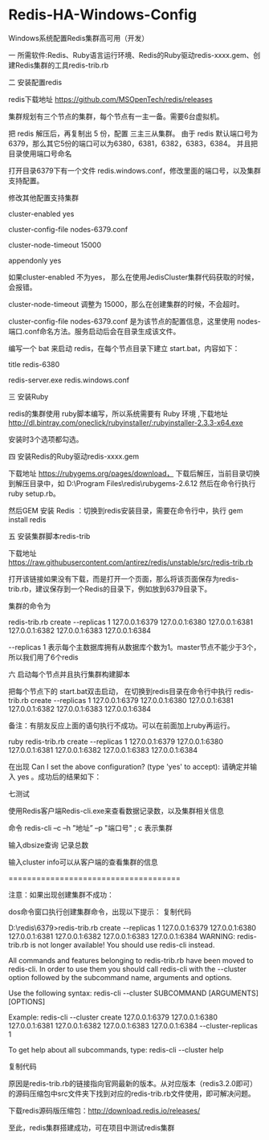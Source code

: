 # Redis-HA-Windows-Config
Windows系统配置Redis集群高可用（开发）

一 所需软件:Redis、Ruby语言运行环境、Redis的Ruby驱动redis-xxxx.gem、创建Redis集群的工具redis-trib.rb

二 安装配置redis 

redis下载地址   https://github.com/MSOpenTech/redis/releases

集群规划有三个节点的集群，每个节点有一主一备。需要6台虚拟机。

把 redis 解压后，再复制出 5 份，配置 三主三从集群。 由于 redis 默认端口号为 6379，那么其它5份的端口可以为6380，6381，6382，6383，6384。 并且把目录使用端口号命名

 打开目录6379下有一个文件 redis.windows.conf，修改里面的端口号，以及集群支持配置。

修改其他配置支持集群

cluster-enabled yes

cluster-config-file nodes-6379.conf

cluster-node-timeout 15000

appendonly yes

如果cluster-enabled 不为yes， 那么在使用JedisCluster集群代码获取的时候，会报错。

cluster-node-timeout 调整为  15000，那么在创建集群的时候，不会超时。

cluster-config-file nodes-6379.conf 是为该节点的配置信息，这里使用 nodes-端口.conf命名方法。服务启动后会在目录生成该文件。

编写一个 bat 来启动 redis，在每个节点目录下建立 start.bat，内容如下：

title redis-6380

redis-server.exe redis.windows.conf

 

三 安装Ruby

redis的集群使用  ruby脚本编写，所以系统需要有 Ruby 环境 ,下载地址 http://dl.bintray.com/oneclick/rubyinstaller/:rubyinstaller-2.3.3-x64.exe

安装时3个选项都勾选。

 

四 安装Redis的Ruby驱动redis-xxxx.gem

下载地址 https://rubygems.org/pages/download， 下载后解压，当前目录切换到解压目录中，如 D:\Program Files\redis\rubygems-2.6.12 然后在命令行执行  ruby setup.rb。

 

然后GEM 安装 Redis ：切换到redis安装目录，需要在命令行中，执行 gem install redis

 

五 安装集群脚本redis-trib

下载地址  https://raw.githubusercontent.com/antirez/redis/unstable/src/redis-trib.rb

 打开该链接如果没有下载，而是打开一个页面，那么将该页面保存为redis-trib.rb，建议保存到一个Redis的目录下，例如放到6379目录下。

集群的命令为 

redis-trib.rb create --replicas 1 127.0.0.1:6379 127.0.0.1:6380 127.0.0.1:6381 127.0.0.1:6382 127.0.0.1:6383 127.0.0.1:6384

--replicas 1 表示每个主数据库拥有从数据库个数为1。master节点不能少于3个，所以我们用了6个redis

 

六 启动每个节点并且执行集群构建脚本

把每个节点下的 start.bat双击启动， 在切换到redis目录在命令行中执行   redis-trib.rb create --replicas 1 127.0.0.1:6379 127.0.0.1:6380 127.0.0.1:6381 127.0.0.1:6382 127.0.0.1:6383 127.0.0.1:6384

备注：有朋友反应上面的语句执行不成功。可以在前面加上ruby再运行。

 

ruby redis-trib.rb create --replicas 1 127.0.0.1:6379 127.0.0.1:6380 127.0.0.1:6381 127.0.0.1:6382 127.0.0.1:6383 127.0.0.1:6384

 


在出现 Can I set the above configuration? (type 'yes' to accept):   请确定并输入 yes 。成功后的结果如下：

 

七测试

使用Redis客户端Redis-cli.exe来查看数据记录数，以及集群相关信息

命令 redis-cli –c –h ”地址” –p "端口号" ;  c 表示集群

输入dbsize查询 记录总数

输入cluster info可以从客户端的查看集群的信息

 

=====================================

注意：如果出现创建集群不成功：

dos命令窗口执行创建集群命令，出现以下提示：
复制代码

D:\redis\6379>redis-trib.rb create --replicas 1 127.0.0.1:6379 127.0.0.1:6380 127.0.0.1:6381 127.0.0.1:6382 127.0.0.1:6383 127.0.0.1:6384
WARNING: redis-trib.rb is not longer available!
You should use redis-cli instead.

All commands and features belonging to redis-trib.rb have been moved
to redis-cli.
In order to use them you should call redis-cli with the --cluster
option followed by the subcommand name, arguments and options.

Use the following syntax:
redis-cli --cluster SUBCOMMAND [ARGUMENTS] [OPTIONS]

Example:
redis-cli --cluster create 127.0.0.1:6379 127.0.0.1:6380 127.0.0.1:6381 127.0.0.1:6382 127.0.0.1:6383 127.0.0.1:6384 --cluster-replicas 1

To get help about all subcommands, type:
redis-cli --cluster help

复制代码

原因是redis-trib.rb的链接指向官网最新的版本。从对应版本（redis3.2.0即可）的源码压缩包中src文件夹下找到对应的redis-trib.rb文件使用，即可解决问题。

下载redis源码版压缩包：http://download.redis.io/releases/

至此，redis集群搭建成功，可在项目中测试redis集群
